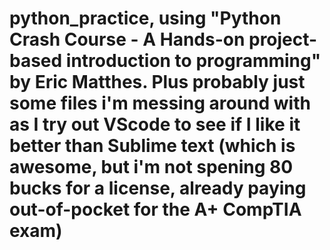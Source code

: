 # python_practice, using "Python Crash Course - A Hands-on project-based introduction to programming" by Eric Matthes. Plus probably just some files i'm messing around with as I try out VScode to see if I like it better than Sublime text (which is awesome, but i'm not spening 80 bucks for a license, already paying out-of-pocket for the A+ CompTIA exam)
